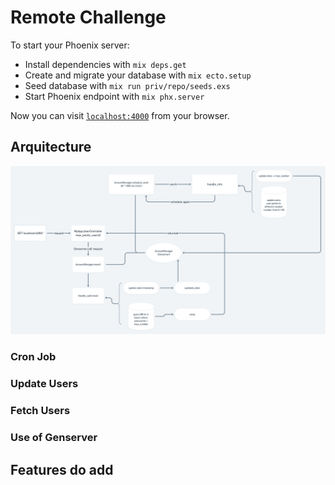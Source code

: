 # Remote Challenge

To start your Phoenix server:

  * Install dependencies with `mix deps.get`
  * Create and migrate your database with `mix ecto.setup`
  * Seed database with `mix run priv/repo/seeds.exs`
  * Start Phoenix endpoint with `mix phx.server`

Now you can visit [`localhost:4000`](http://localhost:4000) from your browser.

## Arquitecture 
![Image of Flow Chart](https://github.com/joaoabotelho/Remote-Challenge/blob/master/flow_chart.png)

### Cron Job



### Update Users

### Fetch Users

### Use of Genserver

## Features do add
